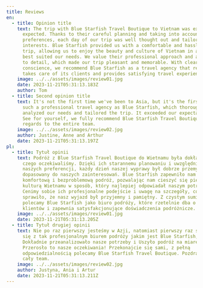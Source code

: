 ```yaml
---
title: Reviews
en:
  - title: Opinion title
    text: The trip with Blue Starfish Travel Boutique to Vietnam was exactly what we
      expected. Thanks to their careful planning and taking into account our
      preferences, each day of our trip was well thought out and tailored to our
      interests. Blue Starfish provided us with a comfortable and hassle-free
      trip, allowing us to enjoy the beauty and culture of Vietnam in a way that
      best suited our needs. We value their professional approach and attention
      to detail, which made our trip pleasant and memorable. With clear
      conscience, we recommend Blue Starfish as a travel agency that reliably
      takes care of its clients and provides satisfying travel experiences.
    image: ../../assets/images/review01.jpg
    date: 2023-11-21T05:31:13.183Z
    author: Tom
  - title: Second opinion title
    text: It's not the first time we've been to Asia, but it's the first time we met
      such a professional travel agency as Blue Starfish, which thoroughly
      analyzed our needs and tailored the trip. It exceeded our expectations!
      See for yourself, we fully recommend Blue Starfish Travel Boutique. Best
      regards to the entire team.
    image: ../../assets/images/review02.jpg
    author: Justine, Anne and Arthur
    date: 2023-11-21T05:31:13.197Z
pl:
  - title: Tytuł opinii
    text: Podróż z Blue Starfish Travel Boutique do Wietnamu była dokładnie tym,
      czego oczekiwaliśmy. Dzięki ich starannemu planowaniu i uwzględnieniu
      naszych preferencji, każdy dzień naszej wyprawy był dobrze przemyślany i
      dopasowany do naszych zainteresowań. Blue Starfish zapewniło nam
      komfortową i bezproblemową podróż, pozwalając nam cieszyć się pięknem i
      kulturą Wietnamu w sposób, który najlepiej odpowiadał naszym potrzebom.
      Cenimy sobie ich profesjonalne podejście i uwagę na szczegóły, co
      sprawiło, że nasz wyjazd był przyjemny i pamiętny. Z czystym sumieniem
      polecamy Blue Starfish jako biuro podróży, które rzetelnie dba o swoich
      klientów i zapewnia satysfakcjonujące doświadczenia podróżnicze.
    image: ../../assets/images/review01.jpg
    date: 2023-11-21T05:31:13.205Z
  - title: Tytuł drugiej opinii
    text: Nie po raz pierwszy jesteśmy w Azji, natomiast pierwszy raz spotkaliśmy
      się z tak profesjonalnym biurem podróży jakim jest Blue Starfish, które
      Dokładnie przeanalizowało nasze potrzeby i Uszyło podróż na miarę.
      Przerosło to nasze oczekiwania! Przekonajcie się sami, z pełną
      odpowiedzialnością polecamy Blue Starfish Travel Boutique. Pozdrawiamy
      cały team.
    image: ../../assets/images/review02.jpg
    author: Justyna, Ania i Artur
    date: 2023-11-21T05:31:13.211Z
---
```

